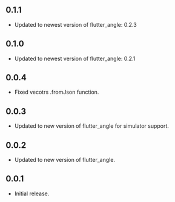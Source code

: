 ## 0.1.1

* Updated to newest version of flutter_angle: 0.2.3

## 0.1.0

* Updated to newest version of flutter_angle: 0.2.1

## 0.0.4

* Fixed vecotrs .fromJson function.

## 0.0.3

* Updated to new version of flutter_angle for simulator support.

## 0.0.2

* Updated to new version of flutter_angle.

## 0.0.1

* Initial release.